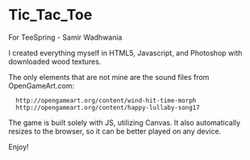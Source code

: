 # Tic_Tac_Toe
For TeeSpring - Samir Wadhwania

I created everything myself in HTML5, Javascript, and Photoshop with downloaded wood textures.

The only elements that are not mine are the sound files from OpenGameArt.com:

      http://opengameart.org/content/wind-hit-time-morph
      http://opengameart.org/content/happy-lullaby-song17
    
The game is built solely with JS, utilizing Canvas. It also automatically resizes to the browser, so it can be better played on any device.

Enjoy!
